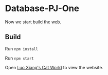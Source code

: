 # Database-PJ-One

Now we start build the web.

## Build
Run `npm install`

Run `npm start`

Open [Luo Xiang's Cat World](http://localhost:8080/) to view the website.
